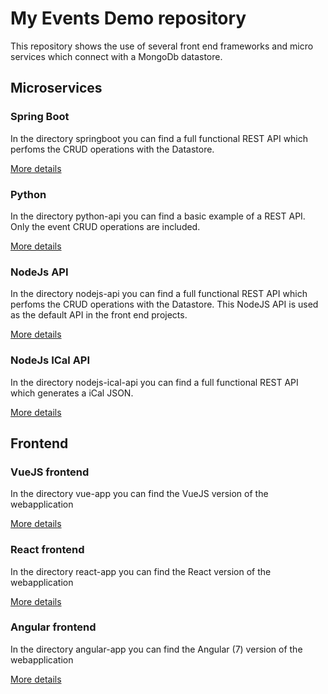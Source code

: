 # My Events Demo repository

This repository shows the use of several front end frameworks and micro services which connect with a MongoDb datastore.

## Microservices

### Spring Boot
In the directory springboot you can find a full functional REST API which perfoms the CRUD operations with the Datastore.

[More details](springboot/ReadMe.md)

### Python
In the directory python-api you can find a basic example of a REST API. Only the event CRUD operations are included.

[More details](python-api/ReadMe.md)

### NodeJs API
In the directory nodejs-api you can find a full functional REST API which perfoms the CRUD operations with the Datastore. 
This NodeJS API is used as the default API in the front end projects.

[More details](nodejs-api/ReadMe.md)

### NodeJs ICal API
In the directory nodejs-ical-api you can find a full functional REST API which generates a iCal JSON.
 
[More details](nodejs-ical-api/ReadMe.md)

## Frontend

### VueJS frontend
In the directory vue-app you can find the VueJS version of the webapplication

[More details](vue-app/README.md)

### React frontend
In the directory react-app you can find the React version of the webapplication

[More details](react-app/readMe.md)

### Angular frontend
In the directory angular-app you can find the Angular (7) version of the webapplication

[More details](angular-app/README.md)